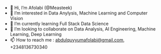 - 👋 Hi, I’m Afolabi (@Measteek) 
- 👀 I’m interested in Data Anylysis, Machine Learning and Computer Vision
- 🌱 I’m currently learning Full Stack Data Science
- 💞️ I’m looking to collaborate on Data Analysis, AI Engineering, Machine Learning, Deep Learning
- 📫 How to reach me : abdulquyyumafolabi@gmail.com, +2348136730340

<!---
Measteek/Measteek is a ✨ special ✨ repository because its `README.md` (this file) appears on your GitHub profile.
You can click the Preview link to take a look at your changes.
--->
